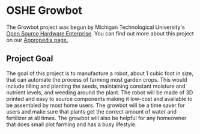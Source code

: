 # OSHE Growbot

The Growbot project was begun by Michigan Technological University's [Open Source Hardware Enterprise](http://openhardware.eit.mtu.edu/). You can find out more about this project on our [Appropedia page.](https://www.appropedia.org/OSHE_Growbot)

## Project Goal

The goal of this project is to manufacture a robot, about 1 cubic foot in size, that can automate the process of farming most garden crops. This would include tilling and planting the seeds, maintaining constant moisture and nutrient levels, and weeding around the plant. The robot will be made of 3D printed and easy to source components making it low-cost and available to be assembled by most home users. The growbot will be a time saver for users and make sure that plants get the correct amount of water and fertilizer at all times. The growbot will also be helpful for any homeowner that does small plot farming and has a busy lifestyle.
